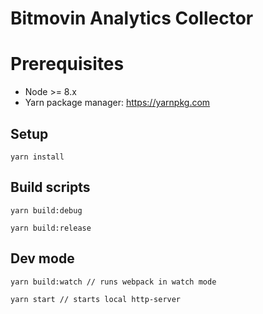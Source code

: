 # Bitmovin Analytics Collector

# Prerequisites

* Node >= 8.x
* Yarn package manager: https://yarnpkg.com

## Setup

```
yarn install
```

## Build scripts

```
yarn build:debug
```

```
yarn build:release
```

## Dev mode

```
yarn build:watch // runs webpack in watch mode
```

```
yarn start // starts local http-server
```

